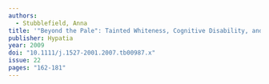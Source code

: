 ```yaml
---
authors:
  - Stubblefield, Anna
title: '"Beyond the Pale": Tainted Whiteness, Cognitive Disability, and Eugenic Sterilization'
publisher: Hypatia
year: 2009
doi: "10.1111/j.1527-2001.2007.tb00987.x"
issue: 22
pages: "162-181"
---
```


